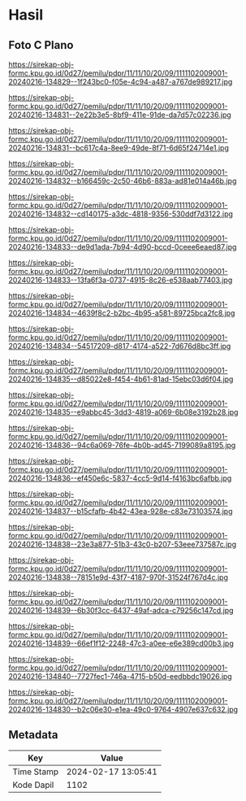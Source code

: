 # Hasil

## Foto C Plano

https://sirekap-obj-formc.kpu.go.id/0d27/pemilu/pdpr/11/11/10/20/09/1111102009001-20240216-134829--1f243bc0-f05e-4c94-a487-a767de989217.jpg

https://sirekap-obj-formc.kpu.go.id/0d27/pemilu/pdpr/11/11/10/20/09/1111102009001-20240216-134831--2e22b3e5-8bf9-411e-91de-da7d57c02236.jpg

https://sirekap-obj-formc.kpu.go.id/0d27/pemilu/pdpr/11/11/10/20/09/1111102009001-20240216-134831--bc617c4a-8ee9-49de-8f71-6d65f24714e1.jpg

https://sirekap-obj-formc.kpu.go.id/0d27/pemilu/pdpr/11/11/10/20/09/1111102009001-20240216-134832--b166459c-2c50-46b6-883a-ad81e014a46b.jpg

https://sirekap-obj-formc.kpu.go.id/0d27/pemilu/pdpr/11/11/10/20/09/1111102009001-20240216-134832--cd140175-a3dc-4818-9356-530ddf7d3122.jpg

https://sirekap-obj-formc.kpu.go.id/0d27/pemilu/pdpr/11/11/10/20/09/1111102009001-20240216-134833--de9d1ada-7b94-4d90-bccd-0ceee6eaed87.jpg

https://sirekap-obj-formc.kpu.go.id/0d27/pemilu/pdpr/11/11/10/20/09/1111102009001-20240216-134833--13fa6f3a-0737-4915-8c26-e538aab77403.jpg

https://sirekap-obj-formc.kpu.go.id/0d27/pemilu/pdpr/11/11/10/20/09/1111102009001-20240216-134834--4639f8c2-b2bc-4b95-a581-89725bca2fc8.jpg

https://sirekap-obj-formc.kpu.go.id/0d27/pemilu/pdpr/11/11/10/20/09/1111102009001-20240216-134834--54517209-d817-4174-a522-7d676d8bc3ff.jpg

https://sirekap-obj-formc.kpu.go.id/0d27/pemilu/pdpr/11/11/10/20/09/1111102009001-20240216-134835--d85022e8-f454-4b61-81ad-15ebc03d6f04.jpg

https://sirekap-obj-formc.kpu.go.id/0d27/pemilu/pdpr/11/11/10/20/09/1111102009001-20240216-134835--e9abbc45-3dd3-4819-a069-6b08e3192b28.jpg

https://sirekap-obj-formc.kpu.go.id/0d27/pemilu/pdpr/11/11/10/20/09/1111102009001-20240216-134836--94c6a069-76fe-4b0b-ad45-7199089a8195.jpg

https://sirekap-obj-formc.kpu.go.id/0d27/pemilu/pdpr/11/11/10/20/09/1111102009001-20240216-134836--ef450e6c-5837-4cc5-9d14-f4163bc6afbb.jpg

https://sirekap-obj-formc.kpu.go.id/0d27/pemilu/pdpr/11/11/10/20/09/1111102009001-20240216-134837--b15cfafb-4b42-43ea-928e-c83e73103574.jpg

https://sirekap-obj-formc.kpu.go.id/0d27/pemilu/pdpr/11/11/10/20/09/1111102009001-20240216-134838--23e3a877-51b3-43c0-b207-53eee737587c.jpg

https://sirekap-obj-formc.kpu.go.id/0d27/pemilu/pdpr/11/11/10/20/09/1111102009001-20240216-134838--78151e9d-43f7-4187-970f-31524f767d4c.jpg

https://sirekap-obj-formc.kpu.go.id/0d27/pemilu/pdpr/11/11/10/20/09/1111102009001-20240216-134839--6b30f3cc-6437-49af-adca-c79256c147cd.jpg

https://sirekap-obj-formc.kpu.go.id/0d27/pemilu/pdpr/11/11/10/20/09/1111102009001-20240216-134839--66ef1f12-2248-47c3-a0ee-e6e389cd00b3.jpg

https://sirekap-obj-formc.kpu.go.id/0d27/pemilu/pdpr/11/11/10/20/09/1111102009001-20240216-134840--7727fec1-746a-4715-b50d-eedbbdc19026.jpg

https://sirekap-obj-formc.kpu.go.id/0d27/pemilu/pdpr/11/11/10/20/09/1111102009001-20240216-134830--b2c06e30-e1ea-49c0-9764-4907e637c632.jpg


## Metadata

| Key        | Value               |
| ---------- | ------------------- |
| Time Stamp | 2024-02-17 13:05:41 |
| Kode Dapil | 1102                |




